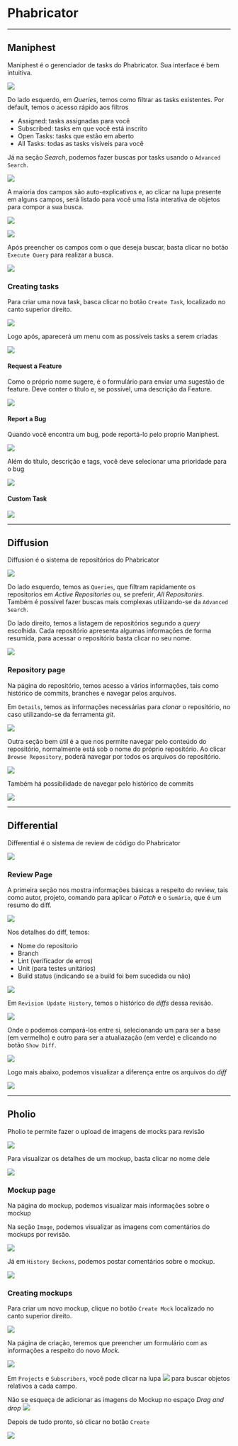 # Phabricator

---

## Maniphest
Maniphest é o gerenciador de tasks do Phabricator.
Sua interface é bem intuitiva.

![](maniphest/maniphest.png)

Do lado esquerdo, em *Queries*, temos como filtrar as tasks existentes.
Por default, temos o acesso rápido aos filtros
- Assigned: tasks assignadas para você
- Subscribed: tasks em que você está inscrito
- Open Tasks: tasks que estão em aberto
- All Tasks: todas as tasks visíveis para você

Já na seção *Search*, podemos fazer buscas por tasks usando o `Advanced Search`.

![](maniphest/advanced_search.png)

A maioria dos campos são auto-explicativos e, ao clicar na lupa presente em
alguns campos, será listado para você uma lista interativa de objetos para
compor a sua busca.

![](maniphest/advanced_search_2.png)

![](maniphest/advanced_search_3.png)

Após preencher os campos com o que deseja buscar, basta clicar no botão
`Execute Query` para realizar a busca.

![](maniphest/execute_query.png)


### Creating tasks

Para criar uma nova task, basca clicar no botão `Create Task`, localizado no
canto superior direito.

![](maniphest/create_task.png)

Logo após, aparecerá um menu com as possíveis tasks a serem criadas

![](maniphest/create_task2.png)

#### Request a Feature
Como o próprio nome sugere, é o formulário para enviar uma sugestão de feature.
Deve conter o título e, se possível, uma descrição da Feature.

![](maniphest/feature.png)

#### Report a Bug
Quando você encontra um bug, pode reportá-lo pelo proprio Maniphest.

![](maniphest/bug.png)

Além do título, descrição e tags, você deve selecionar uma prioridade para o bug

![](maniphest/bug_priority.png)

#### Custom Task

![](maniphest/custom.png)

---


## Diffusion
Diffusion é o sistema de repositórios do Phabricator

![](diffusion/diffusion.png)

Do lado esquerdo, temos as `Queries`, que filtram rapidamente os repositorios em
*Active Repositories* ou, se preferir, *All Repositories*.
Também é possível fazer buscas mais complexas utilizando-se da
`Advanced Search`.

Do lado direito, temos a listagem de repositórios segundo a *query* escolhida.
Cada repositório apresenta algumas informações de forma resumida, para acessar o
repositório basta clicar no seu nome.

![](diffusion/repo1.png)

### Repository page
Na página do repositório, temos acesso a vários informações, tais como histórico
de commits, branches e navegar pelos arquivos.

Em `Details`, temos as informações necessárias para *clonar* o repositório, no
caso utilizando-se da ferramenta *git*.

![](diffusion/details.png)

Outra seção bem útil é a que nos permite navegar pelo conteúdo do repositório,
normalmente está sob o nome do próprio repositório. Ao clicar
`Browse Repository`, poderá navegar por todos os arquivos do repositório.

![](diffusion/repo2.png)

Também há possibilidade de navegar pelo histórico de commits

![](diffusion/repo3.png)

---


## Differential
Differential é o sistema de review de código do Phabricator

![](differential/differential.png)

### Review Page
A primeira seção nos mostra informações básicas a respeito do review, tais como
autor, projeto, comando para aplicar o *Patch* e o `Sumário`, que é um resumo do
diff.

![](differential/revision.png)

Nos detalhes do diff, temos:
- Nome do repositorio
- Branch
- Lint (verificador de erros)
- Unit (para testes unitários)
- Build status (indicando se a build foi bem sucedida ou não)

![](differential/diff_detail.png)

Em `Revision Update History`, temos o histórico de *diffs* dessa revisão.

![](differential/history.png)

Onde o podemos compará-los entre si, selecionando um para ser a base
(em vermelho) e outro para ser a atualiazação (em verde) e clicando no botão
`Show Diff`.

![](differential/compare.png)

Logo mais abaixo, podemos visualizar a diferença entre os arquivos do *diff*

![](differential/code_diff.png)


---


## Pholio
Pholio te permite fazer o upload de imagens de mocks para revisão

![](pholio/polio.png)

Para visualizar os detalhes de um mockup, basta clicar no nome dele

![](pholio/polio2.png)


### Mockup page
Na página do mockup, podemos visualizar mais informações sobre o mockup

Na seção `Image`, podemos visualizar as imagens com comentários do mockups por
revisão.

![](pholio/images.png)

Já em `History Beckons`, podemos postar comentários sobre o mockup.

![](pholio/comment.png)


### Creating mockups
Para criar um novo mockup, clique no botão `Create Mock` localizado no canto
superior direito.

![](pholio/create.png)

Na página de criação, teremos que preencher um formulário com as informações a
respeito do novo *Mock*.

![](pholio/create1.png)

Em `Projects` e `Subscribers`, você pode clicar na lupa
![](common/magnifier.png) para buscar objetos relativos a cada campo.

Não se esqueça de adicionar as imagens do Mockup no espaço *Drag and drop*
![](pholio/files.png)

Depois de tudo pronto, só clicar no botão `Create`

![](common/create.png)
